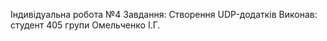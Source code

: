 Індивідуальна робота №4
Завдання: Створення UDP-додатків
Виконав: студент 405 групи
Омельченко І.Г.


